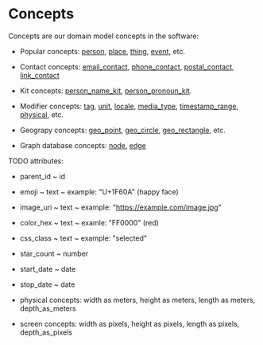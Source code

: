 
# Concepts

Concepts are our domain model concepts in the software:

* Popular concepts: [person](concepts/person.md), [place](concepts/place.md), [thing](concepts/thing.md), [event](concepts/event.md), etc.

* Contact concepts: [email_contact](concepts/email_contact.md), [phone_contact](concepts/phone_contact.md), [postal_contact](concepts/postal_contact.md), [link_contact](link_contact.md)

* Kit concepts: [person_name_kit](concepts/person_name_kit.md), [person_pronoun_kit](concepts/person_name_kit.md).

* Modifier concepts: [tag](concepts/tag.md), [unit](concepts/unit.md), [locale](concepts/locale.md), [media_type](concepts/media_type.md), [timestamp_range](concepts/timestamp_range.md), [physical](concepts/physical.md), etc.

* Geograpy concepts: [geo_point](concepts/geo_point.md), [geo_circle](concepts/geo_circle.md), [geo_rectangle](concepts/geo_rectangle.md), etc.

* Graph database concepts: [node](concepts/node.md), [edge](concepts/edge.md)

TODO attributes:

* parent_id ~ id

* emoji ~ text ~ example: "U+1F60A" (happy face)

* image_uri ~ text ~ example: "https://example.com/image.jpg"

* color_hex ~ text ~ examle: "FF0000" (red)

* css_class ~ text ~ example: "selected"

* star_count ~ number

* start_date ~ date

* stop_date ~ date

* physical concepts: width as meters, height as meters, length as meters, depth_as_meters

* screen concepts: width as pixels, height as pixels, length as pixels, depth_as_pixels

